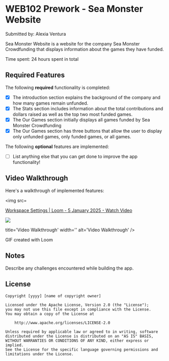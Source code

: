 # WEB102 Prework - Sea Monster Website

Submitted by: Alexia Ventura

Sea Monster Website is a website for the company Sea Monster Crowdfunding that displays information about the games they have funded.

Time spent: 24 hours spent in total

## Required Features

The following **required** functionality is completed:

* [X] The introduction section explains the background of the company and how many games remain unfunded.
* [X] The Stats section includes information about the total contributions and dollars raised as well as the top two most funded games.
* [X] The Our Games section initially displays all games funded by Sea Monster Crowdfunding
* [X] The Our Games section has three buttons that allow the user to display only unfunded games, only funded games, or all games.

The following **optional** features are implemented:

* [ ] List anything else that you can get done to improve the app functionality!

## Video Walkthrough

Here's a walkthrough of implemented features:

<img src=<div>
    <a href="https://www.loom.com/share/0f7c0c45bd104c389d11daab753b691f">
      <p>Workspace Settings | Loom - 5 January 2025 - Watch Video</p>
    </a>
    <a href="https://www.loom.com/share/0f7c0c45bd104c389d11daab753b691f">
      <img style="max-width:300px;" src="https://cdn.loom.com/sessions/thumbnails/0f7c0c45bd104c389d11daab753b691f-6cfc3fd754031681-full-play.gif">
    </a>
  </div> title='Video Walkthrough' width='' alt='Video Walkthrough' />

<!-- Replace this with whatever GIF tool you used! -->
GIF created with Loom
<!-- Recommended tools:
[Kap](https://getkap.co/) for macOS
[ScreenToGif](https://www.screentogif.com/) for Windows
[peek](https://github.com/phw/peek) for Linux. -->

## Notes

Describe any challenges encountered while building the app.

## License

    Copyright [yyyy] [name of copyright owner]

    Licensed under the Apache License, Version 2.0 (the "License");
    you may not use this file except in compliance with the License.
    You may obtain a copy of the License at

        http://www.apache.org/licenses/LICENSE-2.0

    Unless required by applicable law or agreed to in writing, software
    distributed under the License is distributed on an "AS IS" BASIS,
    WITHOUT WARRANTIES OR CONDITIONS OF ANY KIND, either express or implied.
    See the License for the specific language governing permissions and
    limitations under the License.
